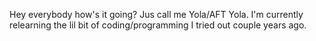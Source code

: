 
Hey everybody how's it going? Jus call me Yola/AFT Yola. 
I'm currently relearning the lil bit of coding/programming I tried out couple years ago.
